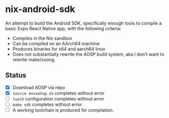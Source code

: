 # nix-android-sdk

An attempt to build the Android SDK, specifically enough tools to compile a basic Expo React Native app, with the following criteria:

- Compiles in the Nix sandbox
- Can be compiled on an AArch64 machine
- Produces binaries for x64 and aarch64 linux
- Does not substantially rewrite the AOSP build system, aka I don't want to rewrite make/soong.

## Status

- [x] Download AOSP via repo
- [x] `source envsetup.sh` completes without error
- [ ] `lunch` configuration completes without error
- [ ] `make sdk` completes without error
- [ ] A working toolchain is produced for compilation.
